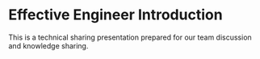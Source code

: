 # Effective Engineer Introduction

This is a technical sharing presentation prepared for our team discussion and knowledge sharing.